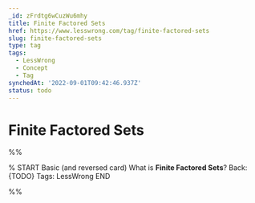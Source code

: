 ```yaml
---
_id: zFrdtg6wCuzWu6mhy
title: Finite Factored Sets
href: https://www.lesswrong.com/tag/finite-factored-sets
slug: finite-factored-sets
type: tag
tags:
  - LessWrong
  - Concept
  - Tag
synchedAt: '2022-09-01T09:42:46.937Z'
status: todo
---
```


# Finite Factored Sets


%%

% START
Basic (and reversed card)
What is **Finite Factored Sets**?
Back: {TODO}
Tags: LessWrong
END
<!--ID: 1663157003556-->


%%
	
